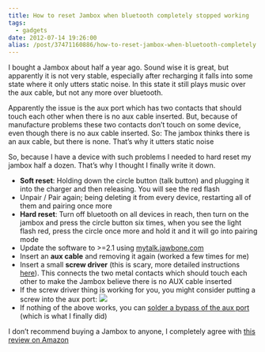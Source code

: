 ```yaml
---
title: How to reset Jambox when bluetooth completely stopped working
tags:
  - gadgets
date: 2012-07-14 19:26:00
alias: /post/37471160886/how-to-reset-jambox-when-bluetooth-completely
---
```


  I bought a Jambox about half a year ago. Sound wise it is great, but apparently it is not very stable, especially after recharging it falls into some state where it only utters static noise. In this state it still plays music over the aux cable, but not any more over bluetooth.<!-- more -->

Apparently the issue is the aux port which has two contacts that should touch each other when there is no aux cable inserted. But, because of manufacture problems these two contacts don&rsquo;t touch on some device, even though there is no aux cable inserted. So: The jambox thinks there is an aux cable, but there is none. That&rsquo;s why it utters static noise

  So, because I have a device with such problems I needed to hard reset my jambox half a dozen. That&rsquo;s why I thought I finally write it down.

*   **Soft reset**: Holding down the circle button (talk button) and plugging it into the charger and then releasing. You will see the red flash
*   Unpair / Pair again; being deleting it from every device, restarting all of them and pairing once more
*   **Hard reset**: Turn off bluetooth on all devices in reach, then turn on the jambox and press the circle button six times, when you see the light flash red, press the circle once more and hold it and it will go into pairing mode
*   Update the software to &gt;=2.1 using [mytalk.jawbone.com](http://mytalk.jawbone.com)
*   Insert an **aux cable** and removing it again (worked a few times for me)
*   Insert a small **screw driver** (this is scary, more detailed instructions [here](http://forums.jawbone.com/t5/JAMBOX-Troubleshooting/jambox-static-and-airplay/m-p/14882/highlight/true#M748)). This connects the two metal contacts which should touch each other to make the Jambox believe there is no AUX cable inserted
*   If the screw driver thing is working for you, you might consider putting a screw into the aux port: [![](http://i.imgur.com/udCI5.jpg)](http://i.imgur.com/udCI5.jpg)
*   If nothing of the above works, you can [solder a bypass of the aux port](http://howto.pui.ch/post/37471161448/how-to-fix-jambox-static-noise-and-no-bluetooth) (which is what I finally did)

  I don&rsquo;t recommend buying a Jambox to anyone, I completely agree with [this review on Amazon](http://www.amazon.com/review/R3GYH7DT8H8EKR/ref=cm_cr_pr_cmt?ie=UTF8&amp;ASIN=B004E10KGU)